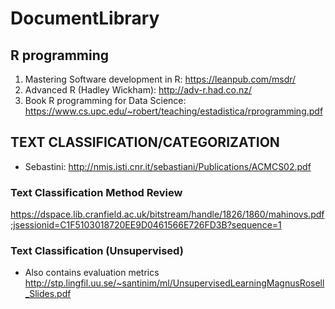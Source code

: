 # DocumentLibrary


## R programming
1. Mastering Software development in R: https://leanpub.com/msdr/
2. Advanced R (Hadley Wickham): http://adv-r.had.co.nz/
3. Book R programming for Data Science: https://www.cs.upc.edu/~robert/teaching/estadistica/rprogramming.pdf


## TEXT CLASSIFICATION/CATEGORIZATION
* Sebastini: http://nmis.isti.cnr.it/sebastiani/Publications/ACMCS02.pdf

### Text Classification Method Review
https://dspace.lib.cranfield.ac.uk/bitstream/handle/1826/1860/mahinovs.pdf;jsessionid=C1F5103018720EE9D0461566E726FD3B?sequence=1

### Text Classification (Unsupervised)
- Also contains evaluation metrics
http://stp.lingfil.uu.se/~santinim/ml/UnsupervisedLearningMagnusRosell_Slides.pdf

